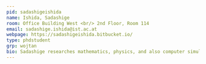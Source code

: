 ```yaml
---
pid: sadashigeishida
name: Ishida, Sadashige
room: Office Building West <br/> 2nd Floor, Room 114
email: sadashige.ishida@ist.ac.at
webpage: https://sadashigeishida.bitbucket.io/
type: phdstudent
grp: wojtan
bio: Sadashige researches mathematics, physics, and also computer simulation of natural phenomena. He is especially interested in exploring the dynamics and the geometry that fluids can exhibit from viewpoints of geometric mechanics (symplectic, Poisson, and contact geometry) and optimal transport. To know more, visit his website.
---
```

